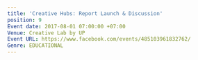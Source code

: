 ```yaml
---
title: 'Creative Hubs: Report Launch & Discussion'
position: 9
Event date: 2017-08-01 07:00:00 +07:00
Venue: Creative Lab by UP
Event URL: https://www.facebook.com/events/485103961832762/
Genre: EDUCATIONAL
---
```


